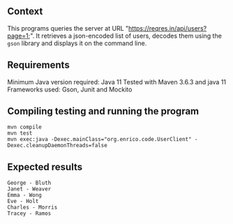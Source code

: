 ## Context
This programs queries the server at URL "https://reqres.in/api/users?page=1;". 
It retrieves a json-encoded list of users, decodes them using the `gson` library and displays it on the command line.

## Requirements
Minimum Java version required: Java 11
Tested with Maven 3.6.3 and java 11
Frameworks used: Gson, Junit and Mockito

## Compiling testing and running the program
```
mvn compile
mvn test
mvn exec:java -Dexec.mainClass="org.enrico.code.UserClient" -Dexec.cleanupDaemonThreads=false
```

## Expected results
```
George - Bluth
Janet - Weaver
Emma - Wong
Eve - Holt
Charles - Morris
Tracey - Ramos
```
